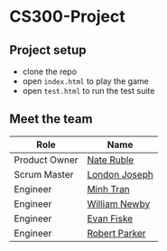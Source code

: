 # CS300-Project

## Project setup

- clone the repo
- open `index.html` to play the game
- open `test.html` to run the test suite

## Meet the team

| Role          | Name                                                 |
|---------------|------------------------------------------------------|
| Product Owner | [Nate Ruble](https://github.com/nateruble)           | 
| Scrum Master  | [London Joseph](https://github.com/ELondonJ)         |
| Engineer      | [Minh Tran](https://github.com/MinhTranPDX)          |
| Engineer      | [William Newby](https://github.com/W1Newby)          |
| Engineer      | [Evan Fiske](https://github.com/EvanFiske)           |
| Engineer      | [Robert Parker](https://github.com/diaboloshogunate) |
